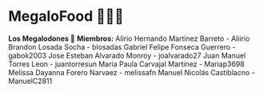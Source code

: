 # MegaloFood 🍔🍟🍦

**Los Megalodones 🦈**
**Miembros:** 
Alirio Hernando Martinez Barreto - Aliirio
Brandon Losada Socha - blosadas
Gabriel Felipe Fonseca Guerrero - gabok2003
Jose Esteban Alvarado Monroy - joalvarado27
Juan Manuel Torres Leon - juantorresun
Maria Paula Carvajal Martinez - Mariap3698
Melissa Dayanna Forero Narvaez - melissafn
Manuel Nicolás Castiblacno - ManuelC2811
